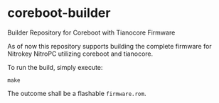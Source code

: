 # coreboot-builder
Builder Repository for Coreboot with Tianocore Firmware

As of now this repository supports building the complete firmware for
Nitrokey NitroPC utilizing coreboot and tianocore.

To run the build, simply execute:
```
make
```

The outcome shall be a flashable `firmware.rom`.
